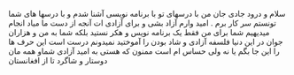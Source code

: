 سلام و درود جادی جان
من با درسهای تو با برنامه نویسی آشنا شدم و با درسها های شما تونستم سر کار برم . 
امید وارم آزاد بشی و برای آزادی ات  آنجه از دست ما میاد انجام میدیهیم
شما برای من فقط یک برنامه نویس و هکر نستید بلکه شما به من و هزاران جوان در این دنیا فلسفه آزادی و شاد بودن 
را آموختید 
نمیدونم درست است این حرف ها را این جا بگم یا نه ولی حساس  ام است
ممنون که هستی
به امید آزادی شماو همه مان
دوستار و شاگرد تا از افغانستان